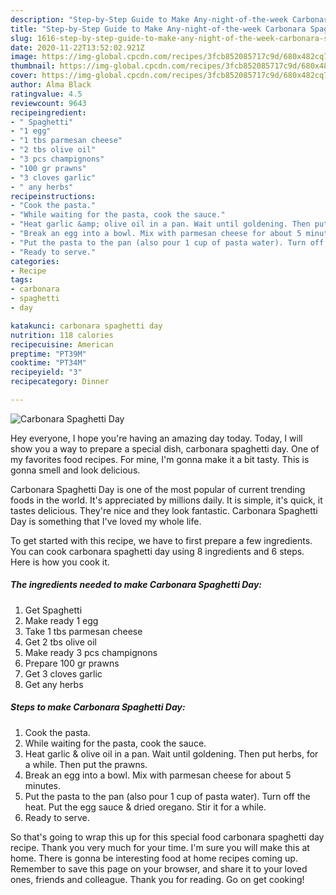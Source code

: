 ```yaml
---
description: "Step-by-Step Guide to Make Any-night-of-the-week Carbonara Spaghetti Day"
title: "Step-by-Step Guide to Make Any-night-of-the-week Carbonara Spaghetti Day"
slug: 1616-step-by-step-guide-to-make-any-night-of-the-week-carbonara-spaghetti-day
date: 2020-11-22T13:52:02.921Z
image: https://img-global.cpcdn.com/recipes/3fcb852085717c9d/680x482cq70/carbonara-spaghetti-day-recipe-main-photo.jpg
thumbnail: https://img-global.cpcdn.com/recipes/3fcb852085717c9d/680x482cq70/carbonara-spaghetti-day-recipe-main-photo.jpg
cover: https://img-global.cpcdn.com/recipes/3fcb852085717c9d/680x482cq70/carbonara-spaghetti-day-recipe-main-photo.jpg
author: Alma Black
ratingvalue: 4.5
reviewcount: 9643
recipeingredient:
- " Spaghetti"
- "1 egg"
- "1 tbs parmesan cheese"
- "2 tbs olive oil"
- "3 pcs champignons"
- "100 gr prawns"
- "3 cloves garlic"
- " any herbs"
recipeinstructions:
- "Cook the pasta."
- "While waiting for the pasta, cook the sauce."
- "Heat garlic &amp; olive oil in a pan. Wait until goldening. Then put herbs, for a while. Then put the prawns."
- "Break an egg into a bowl. Mix with parmesan cheese for about 5 minutes."
- "Put the pasta to the pan (also pour 1 cup of pasta water). Turn off the heat. Put the egg sauce &amp; dried oregano. Stir it for a while."
- "Ready to serve."
categories:
- Recipe
tags:
- carbonara
- spaghetti
- day

katakunci: carbonara spaghetti day 
nutrition: 118 calories
recipecuisine: American
preptime: "PT39M"
cooktime: "PT34M"
recipeyield: "3"
recipecategory: Dinner

---
```



![Carbonara Spaghetti Day](https://img-global.cpcdn.com/recipes/3fcb852085717c9d/680x482cq70/carbonara-spaghetti-day-recipe-main-photo.jpg)

Hey everyone, I hope you're having an amazing day today. Today, I will show you a way to prepare a special dish, carbonara spaghetti day. One of my favorites food recipes. For mine, I'm gonna make it a bit tasty. This is gonna smell and look delicious.



Carbonara Spaghetti Day is one of the most popular of current trending foods in the world. It's appreciated by millions daily. It is simple, it's quick, it tastes delicious. They're nice and they look fantastic. Carbonara Spaghetti Day is something that I've loved my whole life.


To get started with this recipe, we have to first prepare a few ingredients. You can cook carbonara spaghetti day using 8 ingredients and 6 steps. Here is how you cook it.

<!--inarticleads1-->

##### The ingredients needed to make Carbonara Spaghetti Day:

1. Get  Spaghetti
1. Make ready 1 egg
1. Take 1 tbs parmesan cheese
1. Get 2 tbs olive oil
1. Make ready 3 pcs champignons
1. Prepare 100 gr prawns
1. Get 3 cloves garlic
1. Get  any herbs




<!--inarticleads2-->

##### Steps to make Carbonara Spaghetti Day:

1. Cook the pasta.
1. While waiting for the pasta, cook the sauce.
1. Heat garlic &amp; olive oil in a pan. Wait until goldening. Then put herbs, for a while. Then put the prawns.
1. Break an egg into a bowl. Mix with parmesan cheese for about 5 minutes.
1. Put the pasta to the pan (also pour 1 cup of pasta water). Turn off the heat. Put the egg sauce &amp; dried oregano. Stir it for a while.
1. Ready to serve.




So that's going to wrap this up for this special food carbonara spaghetti day recipe. Thank you very much for your time. I'm sure you will make this at home. There is gonna be interesting food at home recipes coming up. Remember to save this page on your browser, and share it to your loved ones, friends and colleague. Thank you for reading. Go on get cooking!
